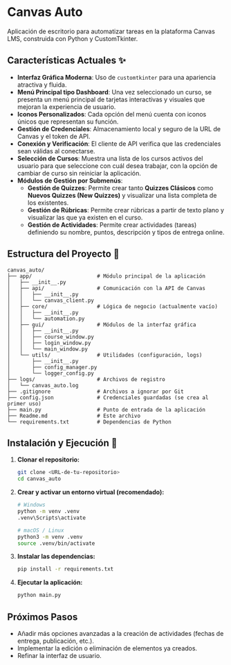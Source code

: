 # Canvas Auto

Aplicación de escritorio para automatizar tareas en la plataforma Canvas LMS, construida con Python y CustomTkinter.

## Características Actuales ✨

* **Interfaz Gráfica Moderna**: Uso de `customtkinter` para una apariencia atractiva y fluida.
* **Menú Principal tipo Dashboard**: Una vez seleccionado un curso, se presenta un menú principal de tarjetas interactivas y visuales que mejoran la experiencia de usuario.
* **Iconos Personalizados**: Cada opción del menú cuenta con iconos únicos que representan su función.
* **Gestión de Credenciales**: Almacenamiento local y seguro de la URL de Canvas y el token de API.
* **Conexión y Verificación**: El cliente de API verifica que las credenciales sean válidas al conectarse.
* **Selección de Cursos**: Muestra una lista de los cursos activos del usuario para que seleccione con cuál desea trabajar, con la opción de cambiar de curso sin reiniciar la aplicación.
* **Módulos de Gestión por Submenús**:
    * **Gestión de Quizzes**: Permite crear tanto **Quizzes Clásicos** como **Nuevos Quizzes (New Quizzes)** y visualizar una lista completa de los existentes.
    * **Gestión de Rúbricas**: Permite crear rúbricas a partir de texto plano y visualizar las que ya existen en el curso.
    * **Gestión de Actividades**: Permite crear actividades (tareas) definiendo su nombre, puntos, descripción y tipos de entrega online.

## Estructura del Proyecto 📂

```
canvas_auto/
├── app/                     # Módulo principal de la aplicación
│   ├── __init__.py
│   ├── api/                 # Comunicación con la API de Canvas
│   │   ├── __init__.py
│   │   └── canvas_client.py
│   ├── core/                # Lógica de negocio (actualmente vacío)
│   │   ├── __init__.py
│   │   └── automation.py
│   ├── gui/                 # Módulos de la interfaz gráfica
│   │   ├── __init__.py
│   │   ├── course_window.py
│   │   ├── login_window.py
│   │   └── main_window.py
│   └── utils/               # Utilidades (configuración, logs)
│       ├── __init__.py
│       ├── config_manager.py
│       └── logger_config.py
├── logs/                    # Archivos de registro
│   └── canvas_auto.log
├── .gitignore               # Archivos a ignorar por Git
├── config.json              # Credenciales guardadas (se crea al primer uso)
├── main.py                  # Punto de entrada de la aplicación
├── Readme.md                # Este archivo
└── requirements.txt         # Dependencias de Python
```

## Instalación y Ejecución 🚀

1.  **Clonar el repositorio:**
    ```bash
    git clone <URL-de-tu-repositorio>
    cd canvas_auto
    ```

2.  **Crear y activar un entorno virtual (recomendado):**
    ```bash
    # Windows
    python -m venv .venv
    .venv\Scripts\activate

    # macOS / Linux
    python3 -m venv .venv
    source .venv/bin/activate
    ```

3.  **Instalar las dependencias:**
    ```bash
    pip install -r requirements.txt
    ```

4.  **Ejecutar la aplicación:**
    ```bash
    python main.py
    ```

## Próximos Pasos

* Añadir más opciones avanzadas a la creación de actividades (fechas de entrega, publicación, etc.).
* Implementar la edición o eliminación de elementos ya creados.
* Refinar la interfaz de usuario.